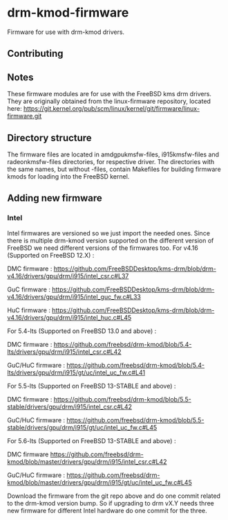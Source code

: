 # drm-kmod-firmware
Firmware for use with drm-kmod drivers.

## Contributing

## Notes
These firmware modules are for use with the FreeBSD kms drm drivers.  They are
originally obtained from the linux-firmware repository, located here:
https://git.kernel.org/pub/scm/linux/kernel/git/firmware/linux-firmware.git

## Directory structure
The firmware files are located in amdgpukmsfw-files, i915kmsfw-files
and radeonkmsfw-files directories, for respective driver.
The directories with the same names, but without -files, contain Makefiles for
building firmware kmods for loading into the FreeBSD kernel.

## Adding new firmware
### Intel
Intel firmwares are versioned so we just import the needed ones.
Since there is multiple drm-kmod version supported on the different
version of FreeBSD we need different versions of the firmwares too.
For v4.16 (Supported on FreeBSD 12.X) :

DMC firmware : https://github.com/FreeBSDDesktop/kms-drm/blob/drm-v4.16/drivers/gpu/drm/i915/intel_csr.c#L37

GuC firmware : https://github.com/FreeBSDDesktop/kms-drm/blob/drm-v4.16/drivers/gpu/drm/i915/intel_guc_fw.c#L33

HuC firmware : https://github.com/FreeBSDDesktop/kms-drm/blob/drm-v4.16/drivers/gpu/drm/i915/intel_huc.c#L45

For 5.4-lts (Supported on FreeBSD 13.0 and above) :

DMC firmware : https://github.com/freebsd/drm-kmod/blob/5.4-lts/drivers/gpu/drm/i915/intel_csr.c#L42

GuC/HuC firmware : https://github.com/freebsd/drm-kmod/blob/5.4-lts/drivers/gpu/drm/i915/gt/uc/intel_uc_fw.c#L41

For 5.5-lts (Supported on FreeBSD 13-STABLE and above) :

DMC firmware : https://github.com/freebsd/drm-kmod/blob/5.5-stable/drivers/gpu/drm/i915/intel_csr.c#L42

GuC/HuC firmware : https://github.com/freebsd/drm-kmod/blob/5.5-stable/drivers/gpu/drm/i915/gt/uc/intel_uc_fw.c#L45

For 5.6-lts (Supported on FreeBSD 13-STABLE and above) :

DMC firmware https://github.com/freebsd/drm-kmod/blob/master/drivers/gpu/drm/i915/intel_csr.c#L42

GuC/HuC firmware : https://github.com/freebsd/drm-kmod/blob/master/drivers/gpu/drm/i915/gt/uc/intel_uc_fw.c#L45

Download the firmware from the git repo above and do one commit related to the drm-kmod version bump.
So if upgrading to drm vX.Y needs three new firmware for different Intel hardware do one commit for the three.

